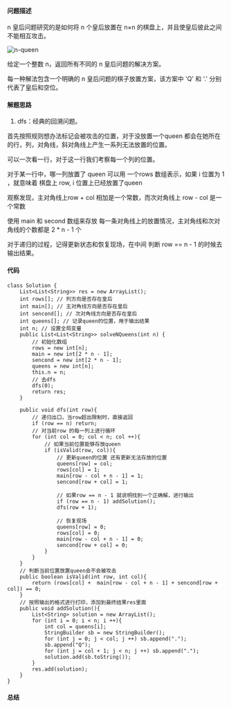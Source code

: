 #### 问题描述
n 皇后问题研究的是如何将 n 个皇后放置在 n×n 的棋盘上，并且使皇后彼此之间不能相互攻击。

![n-queen](https://assets.leetcode-cn.com/aliyun-lc-upload/uploads/2018/10/12/8-queens.png)

给定一个整数 n，返回所有不同的 n 皇后问题的解决方案。

每一种解法包含一个明确的 n 皇后问题的棋子放置方案，该方案中 'Q' 和 '.' 分别代表了皇后和空位。

#### 解题思路
1. dfs：经典的回溯问题。

首先按照规则想办法标记会被攻击的位置，对于没放置一个queen 都会在她所在的行，列，对角线，斜对角线上产生一系列无法放置的位置。

可以一次看一行，对于这一行我们考察每一个列的位置。

对于某一行中，哪一列放置了 queen 可以用 一个rows 数组表示，如果 i 位置为 1 ，就意味着 棋盘上 row, i 位置上已经放置了queen

观察发现，主对角线上row + col 相加是一个常数，而次对角线上 row - col 是一个常数

使用 main 和 second 数组来存放 每一条对角线上的放置情况，主对角线和次对角线的个数都是 2 * n - 1 个

对于递归的过程，记得更新状态和恢复现场，在中间 判断 row == n - 1 的时候去输出结果。

#### 代码

    class Solution {
        List<List<String>> res = new ArrayList();
        int rows[]; // 列方向是否存在皇后
        int main[]; // 主对角线方向是否存在皇后
        int sencond[]; // 次对角线方向是否存在皇后
        int queens[]; // 记录queen的位置，用于输出结果
        int n; // 设置全局变量
        public List<List<String>> solveNQueens(int n) {
            // 初始化数组
            rows = new int[n];
            main = new int[2 * n - 1];
            sencond = new int[2 * n - 1];
            queens = new int[n];
            this.n = n;
            // 去dfs
            dfs(0);
            return res;
        }
    
        public void dfs(int row){
            // 递归出口，当row超出限制时，直接返回
            if (row == n) return;
            // 对当前row 的每一列上进行循环
            for (int col = 0; col < n; col ++){
                // 如果当前位置能够存放queen
                if (isValid(row, col)){
                    // 更新queen的位置 还有更新无法存放的位置
                    queens[row] = col;
                    rows[col] = 1;
                    main[row - col + n - 1] = 1;
                    sencond[row + col] = 1;
    
                    // 如果row == n - 1 就说明找到一个正确解，进行输出
                    if (row == n - 1) addSolution();
                    dfs(row + 1);
    
                    // 恢复现场
                    queens[row] = 0;
                    rows[col] = 0;
                    main[row - col + n - 1] = 0;
                    sencond[row + col] = 0;
                }
            }
        }
        // 判断当前位置放置queen会不会被攻击
        public boolean isValid(int row, int col){
            return (rows[col] +  main[row - col + n - 1] + sencond[row + col]) == 0;
        }
        // 按照输出的格式进行打印，添加到最终结果res里面
        public void addSolution(){
            List<String> solution = new ArrayList();
            for (int i = 0; i < n; i ++){
                int col = queens[i];
                StringBuilder sb = new StringBuilder();
                for (int j = 0; j < col; j ++) sb.append(".");
                sb.append("Q");
                for (int j = col + 1; j < n; j ++) sb.append(".");
                solution.add(sb.toString());
            }
            res.add(solution);
        }
    }

#### 总结